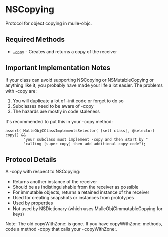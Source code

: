 # NSCopying

Protocol for object copying in mulle-objc.

## Required Methods

- [`-copy`](https://www.perplexity.ai/search?q=Please+create+some+detailed+API+documentation+for+the+method+copy+of+NSCopying+of+the+MulleObjC+project+https://github.com/mulle-objc/MulleObjC.+You+will+find+source+code+probably+at+https://raw.githubusercontent.com/mulle-objc/MulleObjC/refs/heads/master/src/protocol/NSCopying.h) - Creates and returns a copy of the receiver

## Important Implementation Notes

If your class can avoid supporting NSCopying or NSMutableCopying or anything like it, you probably have made your life a lot easier. The problems with -copy are:

1. You will duplicate a lot of -init code or forget to do so
2. Subclasses need to be aware of -copy
3. The hazards are mostly in code staleness

It's recommended to put this in your -copy method:
```objc
assert( MulleObjCClassImplementsSelector( [self class], @selector( copy)) &&
        "your subclass must implement -copy and then start by "
        "calling [super copy] then add additional copy code");
```

## Protocol Details

A -copy with respect to NSCopying:
- Returns another instance of the receiver
- Should be as indistinguishable from the receiver as possible
- For immutable objects, returns a retained instance of the receiver
- Used for creating snapshots or instances from prototypes
- Used by properties
- Not used by NSDictionary (which uses MulleObjCImmutableCopying for keys)

Note: The old copyWithZone: is gone. If you have copyWithZone: methods, code a method -copy that calls your -copyWithZone:.
